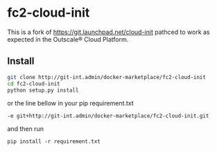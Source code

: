 fc2-cloud-init
==============


This is a fork of https://git.launchpad.net/cloud-init pathced to work as expected in the Outscale® Cloud Platform.

## Install

```bash
git clone http://git-int.admin/docker-marketplace/fc2-cloud-init
cd fc2-cloud-init
python setup.py install
```

or the line bellow in your pip requirement.txt

```
-e git+http://git-int.admin/docker-marketplace/fc2-cloud-init.git
```

and then run

```
pip install -r requirement.txt
``` 
